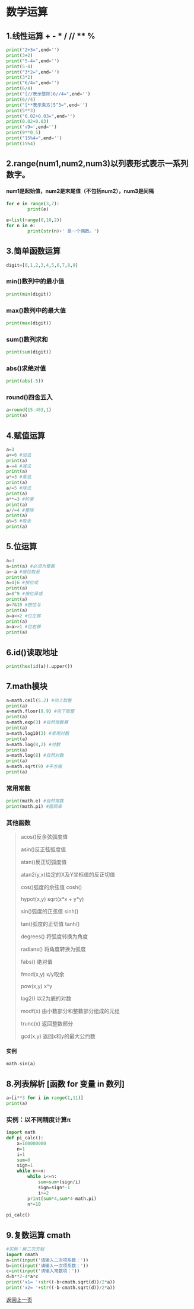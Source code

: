 # 数学运算

## 1.线性运算 + - * / // ** %


```python
print("2+3=",end='')
print(3+2)
print("5-4=",end='')
print(5-4)
print("3*2=",end='')
print(3*2)
print("6/4=",end='')
print(6/4)
print("[//表示整除]6//4=",end='')
print(6//4)
print("[**表示乘方]5^3=",end='')
print(5**3)
print("0.02+0.03=",end='')
print(0.02+0.03)
print('√9=',end='')
print(9**0.5)
print("15%4=",end='')
print(15%4)
```

## 2.range(num1,num2,num3)以列表形式表示一系列数字。

#### num1是起始值，num2是末尾值（不包括num2），num3是间隔


```python
for e in range(3,7):
        print(e)
```


```python
e=list(range(0,10,2))
for n in e:
        print(str(n)+' 是一个偶数。')
```

## 3.简单函数运算


```python
digit=[0,1,2,3,4,5,6,7,8,9]
```

### min()数列中的最小值


```python
print(min(digit))
```

### max()数列中的最大值


```python
print(max(digit))
```

### sum()数列求和


```python
print(sum(digit))
```

### abs()求绝对值


```python
print(abs(-5))
```

### round()四舍五入


```python
a=round(15.463,1)
print(a)
```

## 4.赋值运算


```python
a=3
a+=6 #加法
print(a)
a-=4 #减法
print(a)
a*=3 #乘法
print(a)
a/=5 #除法
print(a)
a**=3 #阶乘
print(a)
a//=4 #整除
print(a)
a%=5 #取余
print(a)
```

## 5.位运算


```python
a=3
a=int(a) #必须为整数
a=~a #按位取反
print(a)
a=4|6 #按位或
print(a)
a=8^9 #按位异或
print(a)
a=7&10 #按位与
print(a)
a=a<<2 #位左移
print(a)
a=a>>1 #位右移
print(a)
```

## 6.id()读取地址


```python
print(hex(id(a)).upper())
```

## 7.math模块


```python
a=math.ceil(5.2) #向上取整
print(a)
a=math.floor(8.9) #向下取整
print(a)
a=math.exp(3) #自然常数幂
print(a)
a=math.log10(3) #常用对数
print(a)
a=math.log(8,2) #对数
print(a)
a=math.log(8) #自然对数
print(a)
a=math.sqrt(9) #平方根
print(a)
```

### 常用常数


```python
print(math.e) #自然常数
print(math.pi) #圆周率
```

### 其他函数

> acos()反余弦弧度值
>
> asin()反正弦弧度值
>
> atan()反正切弧度值
>
> atan2(y,x)给定的X及Y坐标值的反正切值
>
> cos()弧度的余弦值 cosh()
>
> hypot(x,y) sqrt(x\*x + y\*y)
>
> sin()弧度的正弦值 sinh()
>
> tan()弧度的正切值 tanh()
>
> degrees()	将弧度转换为角度
>
> radians()	将角度转换为弧度
>
> fabs() 绝对值
>
> fmod(x,y) x/y取余
>
> pow(x,y) x^y
>
> log2() 以2为底的对数
>
> modf(x) 由小数部分和整数部分组成的元组
>
> trunc(x) 返回整数部分
>
> gcd(x,y) 返回x和y的最大公约数
>
> 

#### 实例


```python
math.sin(a)
```

## 8.列表解析 [函数 for 变量 in 数列]


```python
a=[i**3 for i in range(1,11)]
print(a)
```

### 实例：以不同精度计算π


```python
import math
def pi_calc():
    x=100000000
    n=1 
    i=1
    sum=0
    sign=1
    while n<=x:
        while i<=n:
            sum=sum+(sign/i)
            sign=sign*-1
            i+=2
        print(sum*4,sum*4-math.pi)
        n*=10
        
pi_calc()
```

## 9.复数运算 cmath


```python
#实例：解二次方程
import cmath
a=int(input('请输入二次项系数：'))
b=int(input('请输入一次项系数：'))
c=int(input('请输入常数项：'))
d=b**2-4*a*c
print('x1= '+str((-b+cmath.sqrt(d))/2*a))
print('x2= '+str((-b-cmath.sqrt(d))/2*a))
```

[返回上一页](python.md)